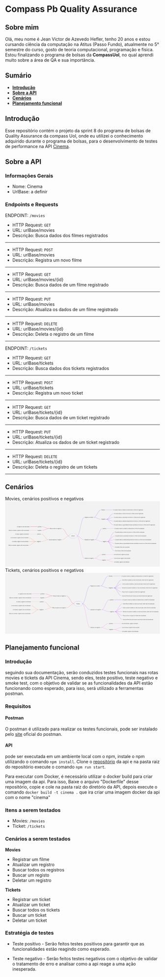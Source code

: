 # Compass Pb Quality Assurance 
## Sobre mim
Olá, meu nome é Jean Victor de Azevedo Hefler, tenho 20 anos e estou cursando ciência da computação na Atitus (Passo Fundo), atualmente no 5° semestre do curso, gosto de teoria computacional, programação e física. Estou finalizando o programa de bolsas da **CompassUol**, no qual aprendi muito sobre a área de QA e sua importância.

## Sumário
- **[Introdução](#introdução)**
- **[Sobre a API](#sobre-a-api)**
- **[Cenários](#cenários)**
- **[Planejamento funcional](#planejamento-funcional)**

## Introdução
Esse repositório contém o projeto da sprint 8 do programa de bolsas de Quality Assurance da compass Uol, onde eu utilizei o conhecimento adquirido durante o programa de bolsas, para o desenvolvimento de testes de performance na API [Cinema](https://github.com/juniorschmitz/nestjs-cinema).

## Sobre a API
### Informações Gerais
- Nome: Cinema
- UrlBase: a definir

### Endpoints e Requests
ENDPOINT: `/movies`

- HTTP Request: `GET`
- URL: urlBase/movies
- Descrição: Busca dados dos filmes registrados
___
- HTTP Request: `POST`
- URL: urlBase/movies
- Descrição: Registra um novo filme
___
- HTTP Request: `GET`
- URL: urlBase/movies/{id}
- Descrição: Busca dados de um filme registrado
___
- HTTP Request: `PUT`
- URL: urlBase/movies
- Descrição: Atualiza os dados de um filme registrado
___
- HTTP Request: `DELETE`
- URL: urlBase/movies/{id}
- Descrição: Deleta o registro de um filme
___
ENDPOINT: `/tickets`
- HTTP Request: `GET`
- URL: urlBase/tickets
- Descrição: Busca dados dos tickets registrados
___
- HTTP Request: `POST`
- URL: urlBase/tickets
- Descrição: Registra um novo ticket
___
- HTTP Request: `GET`
- URL: urlBase/tickets/{id}
- Descrição: Busca dados de um ticket registrado
___
- HTTP Request: `PUT`
- URL: urlBase/tickets/{id}
- Descrição: Atualiza os dados de um ticket registrado
___
- HTTP Request: `DELETE`
- URL: urlBase/tickets/{id}
- Descrição: Deleta o registro de um tickets
___
## Cenários
Movies, cenários positivos e negativos
![](images/moviesScenarios.jpg)
Tickets, cenários positivos e negativos
![](images/ticketsScenarios.jpg)

## Planejamento funcional
### Introdução
seguindo sua documentação, serão conduzidos testes funcionais nas rotas movies e tickets da API Cinema, sendo eles, teste positivo, teste negativo e smoke test, com o objetivo de validar se as funcionalidades da API estão funcionando como esperado, para isso, será utilizado a ferramentas postman.

### Requisitos
#### **Postman**
O postman é utilizado para realizar os testes funcionais, pode ser instalado pelo [site](https://www.postman.com/downloads/) oficial do postman.

#### **API**
pode ser executada em um ambiente local com o npm, instale o npm utilizando o comando `npm install`.
Clone o [repositório](https://github.com/juniorschmitz/nestjs-cinema) da api e na pasta raiz do repositório execute o comando `npm run start`.

Para executar com Docker, é necessário utilizar o docker build para criar uma imagem da api. Para isso, Baixe o arquivo "Dockerfile" desse repositório, copie e cole na pasta raiz do diretório da API, depois execute o comando `docker build -t cinema .` que ira criar uma imagem docker da api com o nome "cinema"

### Itens a serem testados
- Movies: `/movies`
- Ticket: `/tickets`

### Cenários a serem testados
**Movies**
- Registrar um filme
- Atualizar um registro
- Buscar todos os registros
- Buscar um registo
- Deletar um registro

**Tickets**
- Registrar um ticket
- Atualizar um ticket
- Buscar todos os tickets
- Buscar um ticket
- Deletar um ticket

### Estratégia de testes
- Teste positivo -  Serão feitos testes positivos para garantir que as funcionalidades estão reagindo como esperado.

- Teste negativo - Serão feitos testes negativos com o objetivo de validar o tratamento de erro e analisar como a api reage a uma ação inesperada.